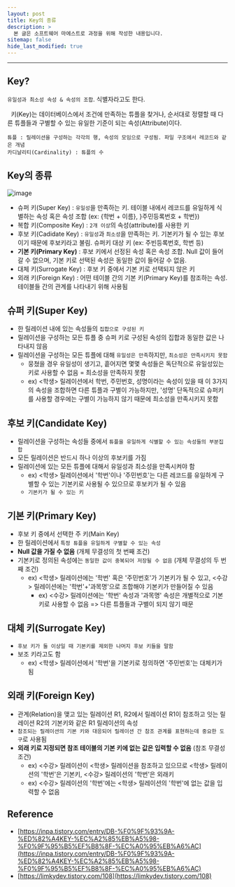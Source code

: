 ```yaml
---
layout: post
title: Key의 종류
description: >
  본 글은 소프트웨어 마에스트로 과정을 위해 작성한 내용입니다.
sitemap: false
hide_last_modified: true
---
```


---

## Key?

`유일성과 최소성 속성 & 속성의 조합`. 식별자라고도 한다.

&nbsp; 키(Key)는 데이터베이스에서 조건에 만족하는 튜플을 찾거나, 순서대로 정렬할 때 다른 튜플들과 구별할 수 있는 유일한 기준이 되는 속성(Attribute)이다. <br>

```
튜플 : 릴레이션을 구성하는 각각의 행, 속성의 모임으로 구성됨. 파일 구조에서 레코드와 같은 개념
카디날리티(Cardinality) : 튜플의 수
```

## Key의 종류

![image](https://user-images.githubusercontent.com/68031450/237696252-2c87065f-7ebc-49e2-acd2-100d4d28a80e.png)

- 슈퍼 키(Super Key) : `유일성`을 만족하는 키. 테이블 내에서 레코드를 유일하게 식별하는 속성 혹은 속성 조합 (ex: {학번 + 이름}, }주민등록번호 + 학번})
- 복합 키(Composite Key) : `2개 이상`의 속성(attribute)를 사용한 키
- 후보 키(Cadidate Key) : `유일성`과 `최소성`을 만족하는 키. 기본키가 될 수 있는 후보이기 때문에 후보키라고 불림. 슈퍼키 대상 키 (ex: 주빈등록번호, 학번 등)
- **기본 키(Primary Key)** : 후보 키에서 선정된 속성 혹은 속성 조합. Null 값이 들어갈 수 없으며, 기본 키로 선택된 속성은 동일한 값이 들어갈 수 없음.
- 대체 키(Surrogate Key) : 후보 키 중에서 기본 키로 선택되지 않은 키
- 외래 키(Foreign Key) : 어떤 테이블 간의 기본 키(Primary Key)를 참조하는 속성. 테이블들 간의 관계를 나타내기 위해 사용됨

## 슈퍼 키(Super Key)

- 한 릴레이션 내에 있는 속성들의 `집합으로 구성된 키`
- 릴레이션을 구성하는 모든 튜플 중 슈퍼 키로 구성된 속성의 집합과 동일한 값은 나타내지 않음
- 릴레이션을 구성하는 모든 튜플에 대해 `유일성은 만족`하지만, `최소성은 만족시키지 못함`
  - 뭉쳤을 경우 유일성이 생기고, 흩어지면 몇몇 속성들은 독단적으로 유일성있는 키로 사용할 수 없음 = 최소성을 만족하지 못함
  - ex) <학생> 릴레이션에서 학번, 주민번호, 성명이라는 속성이 있을 때 이 3가지의 속성을 조합하면 다른 튜플과 구별이 가능하지만, '성명' 단독적으로 슈퍼키를 사용할 경우에는 구별이 가능하지 않기 때문에 최소성을 만족시키지 못함

## 후보 키(Candidate Key)

- 릴레이션을 구성하는 속성들 중에서 `튜플을 유일하게 식별할 수 있는 속성들의 부분집합`
- 모든 릴레이션은 반드시 하나 이상의 후보키를 가짐
- 릴레이션에 있는 모든 튜플에 대해서 유일성과 최소성을 만족시켜야 함
  - ex) <학생> 릴레이션에서 '학번'이나 '주민번호'는 다른 레코드를 유일하게 구별할 수 있는 기본키로 사용될 수 있으므로 후보키가 될 수 있음
  - `기본키가 될 수 있는 키`

## 기본 키(Primary Key)

- 후보 키 중에서 선택한 주 키(Main Key)
- 한 릴레이션에서 `특정 튜플을 유일하게 구별할 수 있는 속성`
- **Null 값을 가질 수 없음** (개체 무결성의 첫 번째 조건)
- 기본키로 정의된 속성에는 `동일한 값이 중복되어 저장될 수 없음` (개체 무결성의 두 번째 조건)
  - ex) <학생> 릴레이션에는 '학번' 혹은 '주민번호'가 기본키가 될 수 있고, <수강> 릴레이션에는 '학번'+'과목명'으로 조합해야 기본키가 만들어질 수 있음
    - ex) <수강> 릴레이션에는 '학번' 속성과 '과목명' 속성은 개별적으로 기본키로 사용할 수 없음 => 다른 튜플들과 구별이 되지 않기 때문

## 대체 키(Surrogate Key)

- `후보 키가 둘 이상일 때 기본키를 제외한 나머지 후보 키들을 말함`
- 보조 키라고도 함
  - ex) <학생> 릴레이션에서 '학번'을 기본키로 정의하면 '주민번호'는 대체키가 됨

## 외래 키(Foreign Key)

- 관계(Relation)을 맺고 있는 릴레이션 R1, R2에서 릴레이션 R1이 참조하고 잇는 릴레이션 R2의 기본키와 같은 R1 릴레이션의 속성
- `참조되는 릴레이션의 기본 키와 대응되어 릴레이션 간 참조 관계를 표현하는데 중요한 도구`로 사용됨
- **외래 키로 지정되면 참조 테이블의 기본 키에 없는 값은 입력할 수 없음** (참조 무결성 조건)
  - ex) <수강> 릴레이션이 <학생> 릴레이션을 참조하고 있으므로 <학생> 릴레이션의 '학번'은 기본키, <수강> 릴레이션의 '학번'은 외래키
  - ex) <수강> 릴레이션의 '학번'에는 <학생> 릴레이션의 '학번'에 없는 값을 입력할 수 없음

## Reference

- [https://inpa.tistory.com/entry/DB-%F0%9F%93%9A-%ED%82%A4KEY-%EC%A2%85%EB%A5%98-%F0%9F%95%B5%EF%B8%8F-%EC%A0%95%EB%A6%AC](https://inpa.tistory.com/entry/DB-%F0%9F%93%9A-%ED%82%A4KEY-%EC%A2%85%EB%A5%98-%F0%9F%95%B5%EF%B8%8F-%EC%A0%95%EB%A6%AC)
- [https://limkydev.tistory.com/108](https://limkydev.tistory.com/108)
